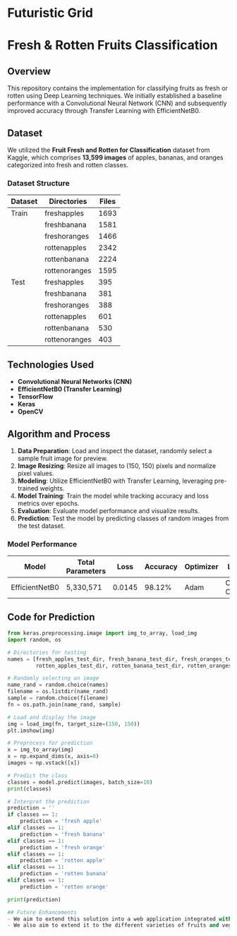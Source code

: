 # Futuristic Grid
# Fresh & Rotten Fruits Classification

## Overview
This repository contains the implementation for classifying fruits as fresh or rotten using Deep Learning techniques. We initially established a baseline performance with a Convolutional Neural Network (CNN) and subsequently improved accuracy through Transfer Learning with EfficientNetB0.

## Dataset
We utilized the **Fruit Fresh and Rotten for Classification** dataset from Kaggle, which comprises **13,599 images** of apples, bananas, and oranges categorized into fresh and rotten classes.

### Dataset Structure
| Dataset | Directories      | Files |
|---------|------------------|-------|
| Train   | freshapples      | 1693  |
|         | freshbanana      | 1581  |
|         | freshoranges     | 1466  |
|         | rottenapples     | 2342  |
|         | rottenbanana     | 2224  |
|         | rottenoranges    | 1595  |
| Test    | freshapples      | 395   |
|         | freshbanana      | 381   |
|         | freshoranges     | 388   |
|         | rottenapples     | 601   |
|         | rottenbanana     | 530   |
|         | rottenoranges    | 403   |

## Technologies Used
- **Convolutional Neural Networks (CNN)**
- **EfficientNetB0 (Transfer Learning)**
- **TensorFlow**
- **Keras**
- **OpenCV**

## Algorithm and Process
1. **Data Preparation**: Load and inspect the dataset, randomly select a sample fruit image for preview.
2. **Image Resizing**: Resize all images to (150, 150) pixels and normalize pixel values.
3. **Modeling**: Utilize EfficientNetB0 with Transfer Learning, leveraging pre-trained weights.
4. **Model Training**: Train the model while tracking accuracy and loss metrics over epochs.
5. **Evaluation**: Evaluate model performance and visualize results.
6. **Prediction**: Test the model by predicting classes of random images from the test dataset.

### Model Performance
| Model           | Total Parameters | Loss   | Accuracy | Optimizer | Loss Metric            |
|-----------------|------------------|--------|----------|-----------|------------------------|
| EfficientNetB0  | 5,330,571        | 0.0145 | 98.12%   | Adam      | Categorical CrossEntropy|

## Code for Prediction
```python
from keras.preprocessing.image import img_to_array, load_img
import random, os

# Directories for testing
names = [fresh_apples_test_dir, fresh_banana_test_dir, fresh_oranges_test_dir,
         rotten_apples_test_dir, rotten_banana_test_dir, rotten_oranges_test_dir]

# Randomly selecting an image
name_rand = random.choice(names)
filename = os.listdir(name_rand)
sample = random.choice(filename)
fn = os.path.join(name_rand, sample)

# Load and display the image
img = load_img(fn, target_size=(150, 150))
plt.imshow(img)

# Preprocess for prediction
x = img_to_array(img)
x = np.expand_dims(x, axis=0)
images = np.vstack([x])

# Predict the class
classes = model.predict(images, batch_size=10)
print(classes)

# Interpret the prediction
prediction = ''
if classes == 1:
    prediction = 'fresh apple'
elif classes == 1:
    prediction = 'fresh banana'
elif classes == 1:
    prediction = 'fresh orange'
elif classes == 1:
    prediction = 'rotten apple'
elif classes == 1:
    prediction = 'rotten banana'
elif classes == 1:
    prediction = 'rotten orange'

print(prediction)

## Future Enhancements
- We aim to extend this solution into a web application integrated with IoT devices to enable real-time detection of fruit freshness for practical applications in grocery stores or warehouses.
- We also aim to extend it to the different varieties of fruits and vegetables.
